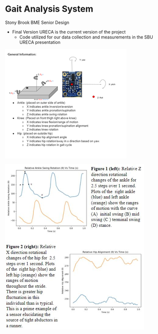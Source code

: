 # Gait Analysis System
Stony Brook BME Senior Design
- Final Version URECA is the current version of the project
  -  Code utilized for our data collection and measurements in the SBU URECA presentation

![General Info](/ImagesFolder/General_Info.png)

![Some Data](/ImagesFolder/Gait_image.jpg)
